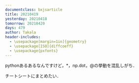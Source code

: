 ```yaml
---
documentclass: bxjsarticle
title: 20210419
yesterday: 20210418
tomorrow: 20210420
days: 479
author: Takala
header-includes:
  - \usepackage[margin=1in]{geometry}
  - \usepackage[ISO]{diffcoeff}
  - \usepackage{pxfonts}
---
```



pythonあるあるなんですけど，*，np.dot，@の挙動を混乱しがち．



チートシートにまとめたい．

